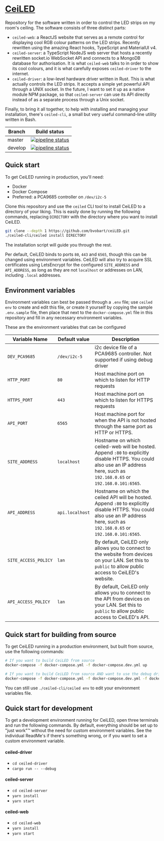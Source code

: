 # [CeiLED](https://bart.vanoort.is)

Repository for the software written in order to control the LED strips on my room's ceiling. The software consists of three distinct parts:

- `ceiled-web`: a ReactJS website that serves as a remote control for displaying cool RGB colour patterns on the LED strips. Recently rewritten using the amazing React hooks, TypeScript and MaterialUI v4.
- `ceiled-server`: a TypeScript NodeJS web server that hosts a recently rewritten socket.io WebSocket API and connects to a MongoDB database for authorisation. It is what `ceiled-web` talks to in order to show its cool colours, and it is what carefully exposes `ceiled-driver` to the internet.
- `ceiled-driver`: a low-level hardware driver written in Rust. This is what actually controls the LED strips. It accepts a simple yet powerful API through a UNIX socket. In the future, I want to set it up as a native module NPM package, so that `ceiled-server` can use its API directly instead of as a separate process through a Unix socket.

Finally, to bring it all together, to help with installing and managing your installation, there's `ceiled-cli`, a small but very useful command-line utility written in Bash. 

Branch  | Build status
--------|--------
master  | [![pipeline status](https://gitlab.com/bvobart/ceiled/badges/master/pipeline.svg)](https://gitlab.com/bvobart/ceiled/-/commits/master)
develop | [![pipeline status](https://gitlab.com/bvobart/ceiled/badges/develop/pipeline.svg)](https://gitlab.com/bvobart/ceiled/-/commits/develop)


## Quick start

To get CeiLED running in production, you'll need:

- Docker
- Docker Compose
- Preferred: a PCA9685 controller on `/dev/i2c-5`

Clone this repository and use the `ceiled` CLI tool to install CeiLED to a directory of your liking. This is easily done by running the following commands, replacing `DIRECTORY` with the directory where you want to install CeiLED.
```sh
git clone --depth 1 https://github.com/bvobart/ceiLED.git
./ceiled-cli/ceiled install DIRECTORY
```

The installation script will guide you through the rest.

Per default, CeiLED binds to ports `80`, `443` and `6565`, though this can be changed using environment variables. 
CeiLED will also try to acquire SSL certificates using LetsEncrypt for the configured `SITE_ADDRESS` and `API_ADDRESS`,
as long as they are not `localhost` or addresses on LAN, including `.local` addresses.


## Environment variables

Environment variables can best be passed through a `.env` file; use `ceiled env` to create and edit this file, or create it yourself by copying the sample `.env.sample` file, then place that next to the `docker-compose.yml` file in this repository and fill in any necessary environment variables.

These are the environment variables that can be configured

Variable Name   | Default value     | Description
----------------|-------------------|----------------
`DEV_PCA9685`   | `/dev/i2c-5`      | i2c device file of a PCA9685 controller. Not supported if using debug driver
`HTTP_PORT`     | `80`              | Host machine port on which to listen for HTTP requests
`HTTPS_PORT`    | `443`             | Host machine port on which to listen for HTTPS requests
`API_PORT`      | `6565`            | Host machine port for when the API is not hosted through the same port as HTTP or HTTPS.
`SITE_ADDRESS`  | `localhost`       | Hostname on which ceiled-web will be hosted. Append `:80` to explicitly disable HTTPS. You could also use an IP address here, such as `192.168.0.65` or `192.168.0.101:6565`.
`API_ADDRESS`   | `api.localhost`   | Hostname on which the ceiled API will be hosted. Append `:80` to explicitly disable HTTPS. You could also use an IP address here, such as `192.168.0.65` or `192.168.0.101:6565`.
`SITE_ACCESS_POLICY` | `lan`        | By default, CeiLED only allows you to connect to the website from devices on your LAN. Set this to `public` to allow public access to CeiLED's website.
`API_ACCESS_POLICY` | `lan`         | By default, CeiLED only allows you to connect to the API from devices on your LAN. Set this to `public` to allow public access to CeiLED's API.


## Quick start for building from source

To get CeiLED running in a production environment, but built from source, use the following commands:
```sh
# If you want to build CeiLED from source
docker-compose -f docker-compose.yml -f docker-compose.dev.yml up

# If you want to build CeiLED from source AND want to use the debug driver:
docker-compose -f docker-compose.yml -f docker-compose.dev.yml -f docker-compose.debug.yml up
```

You can still use `./ceiled-cli/ceiled env` to edit your environment variables file. 


## Quick start for development

To get a development environment running for CeiLED, open three terminals and run the following commands. By default, everything should be set up to "just work"&trade; without the need for custom environment variables. See the individual ReadMe's if there's something wrong, or if you want to set a custom environment variable.

#### ceiled-driver
- `cd ceiled-driver`
- `cargo run -- --debug`

#### ceiled-server
- `cd ceiled-server`
- `yarn install`
- `yarn start`

#### ceiled-web
- `cd ceiled-web`
- `yarn install`
- `yarn start`

